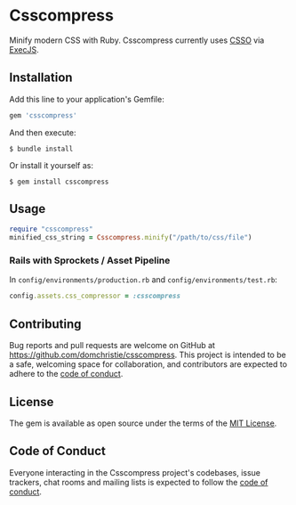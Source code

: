 # Csscompress

Minify modern CSS with Ruby. Csscompress currently uses [CSSO](https://github.com/css/csso) via [ExecJS](https://github.com/rails/execjs).

## Installation

Add this line to your application's Gemfile:

```ruby
gem 'csscompress'
```

And then execute:

    $ bundle install

Or install it yourself as:

    $ gem install csscompress

## Usage

```rb
require "csscompress"
minified_css_string = Csscompress.minify("/path/to/css/file")
```

### Rails with Sprockets / Asset Pipeline

In `config/environments/production.rb` and `config/environments/test.rb`:

```rb
config.assets.css_compressor = :csscompress
```

## Contributing

Bug reports and pull requests are welcome on GitHub at https://github.com/domchristie/csscompress. This project is intended to be a safe, welcoming space for collaboration, and contributors are expected to adhere to the [code of conduct](https://github.com/domchristie/csscompress/blob/main/CODE_OF_CONDUCT.md).

## License

The gem is available as open source under the terms of the [MIT License](https://opensource.org/licenses/MIT).

## Code of Conduct

Everyone interacting in the Csscompress project's codebases, issue trackers, chat rooms and mailing lists is expected to follow the [code of conduct](https://github.com/domchristie/csscompress/blob/main/CODE_OF_CONDUCT.md).
